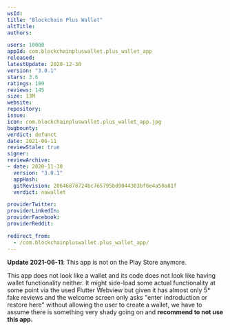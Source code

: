 ```yaml
---
wsId: 
title: "Blockchain Plus Wallet"
altTitle: 
authors:

users: 10000
appId: com.blockchainpluswallet.plus_wallet_app
released: 
latestUpdate: 2020-12-30
version: "3.0.1"
stars: 3.6
ratings: 189
reviews: 145
size: 13M
website: 
repository: 
issue: 
icon: com.blockchainpluswallet.plus_wallet_app.jpg
bugbounty: 
verdict: defunct
date: 2021-06-11
reviewStale: true
signer: 
reviewArchive:
- date: 2020-11-30
  version: "3.0.1"
  appHash: 
  gitRevision: 20646878724bc765795bd9044303bf6e4a50a81f
  verdict: nowallet

providerTwitter: 
providerLinkedIn: 
providerFacebook: 
providerReddit: 

redirect_from:
  - /com.blockchainpluswallet.plus_wallet_app/
---
```



**Update 2021-06-11**: This app is not on the Play Store anymore.

This app does not look like a wallet and its code does not look like having
wallet functionality neither. It might side-load some actual functionality at
some point via the used Flutter Webview but given it has almost only 5* fake
reviews and the welcome screen only asks "enter indroduction or restore here"
without allowing the user to create a wallet, we have to assume there is
something very shady going on and **recommend to not use this app.**

